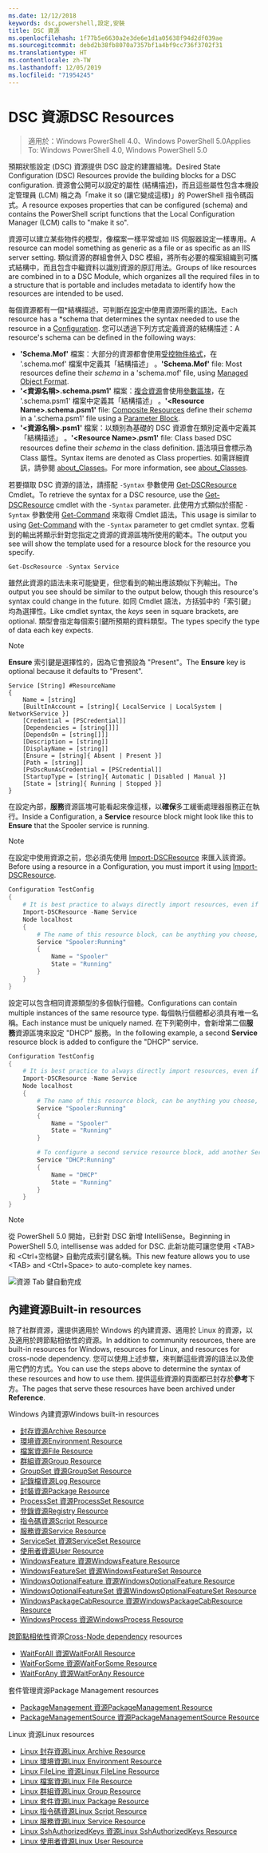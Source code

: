 ```yaml
---
ms.date: 12/12/2018
keywords: dsc,powershell,設定,安裝
title: DSC 資源
ms.openlocfilehash: 1f77b5e6630a2e3de6e1d1a05638f94d2df039ae
ms.sourcegitcommit: debd2b38fb8070a7357bf1a4bf9cc736f3702f31
ms.translationtype: HT
ms.contentlocale: zh-TW
ms.lasthandoff: 12/05/2019
ms.locfileid: "71954245"
---
```

# <a name="dsc-resources"></a><span data-ttu-id="b301a-103">DSC 資源</span><span class="sxs-lookup"><span data-stu-id="b301a-103">DSC Resources</span></span>

><span data-ttu-id="b301a-104">適用於：Windows PowerShell 4.0、Windows PowerShell 5.0</span><span class="sxs-lookup"><span data-stu-id="b301a-104">Applies To: Windows PowerShell 4.0, Windows PowerShell 5.0</span></span>

<span data-ttu-id="b301a-105">預期狀態設定 (DSC) 資源提供 DSC 設定的建置組塊。</span><span class="sxs-lookup"><span data-stu-id="b301a-105">Desired State Configuration (DSC) Resources provide the building blocks for a DSC configuration.</span></span> <span data-ttu-id="b301a-106">資源會公開可以設定的屬性 (結構描述)，而且這些屬性包含本機設定管理員 (LCM) 稱之為「make it so (讓它變成這樣)」的 PowerShell 指令碼函式。</span><span class="sxs-lookup"><span data-stu-id="b301a-106">A resource exposes properties that can be configured (schema) and contains the PowerShell script functions that the Local Configuration Manager (LCM) calls to "make it so".</span></span>

<span data-ttu-id="b301a-107">資源可以建立某些物件的模型，像檔案一樣平常或如 IIS 伺服器設定一樣專用。</span><span class="sxs-lookup"><span data-stu-id="b301a-107">A resource can model something as generic as a file or as specific as an IIS server setting.</span></span>  <span data-ttu-id="b301a-108">類似資源的群組會併入 DSC 模組，將所有必要的檔案組織到可攜式結構中，而且包含中繼資料以識別資源的原訂用法。</span><span class="sxs-lookup"><span data-stu-id="b301a-108">Groups of like resources are combined in to a DSC Module, which organizes all the required files in to a structure that is portable and includes metadata to identify how the resources are intended to be used.</span></span>

<span data-ttu-id="b301a-109">每個資源都有一個\*結構描述，可判斷在[設定](../configurations/configurations.md)中使用資源所需的語法。</span><span class="sxs-lookup"><span data-stu-id="b301a-109">Each resource has a \*schema that determines the syntax needed to use the resource in a [Configuration](../configurations/configurations.md).</span></span> <span data-ttu-id="b301a-110">您可以透過下列方式定義資源的結構描述：</span><span class="sxs-lookup"><span data-stu-id="b301a-110">A resource's schema can be defined in the following ways:</span></span>

- <span data-ttu-id="b301a-111">**'Schema.Mof'** 檔案：大部分的資源都會使用[受控物件格式](/windows/desktop/wmisdk/managed-object-format--mof-)，在 '.schema.mof' 檔案中定義其「結構描述」  。</span><span class="sxs-lookup"><span data-stu-id="b301a-111">**'Schema.Mof'** file: Most resources define their *schema* in a 'schema.mof' file, using [Managed Object Format](/windows/desktop/wmisdk/managed-object-format--mof-).</span></span>
- <span data-ttu-id="b301a-112">**'\<資源名稱\>.schema.psm1'** 檔案：[複合資源](../configurations/compositeConfigs.md)會使用[參數區塊](/powershell/module/microsoft.powershell.core/about/about_functions?view=powershell-6#functions-with-parameters)，在 '<ResourceName>.schema.psm1' 檔案中定義其「結構描述」  。</span><span class="sxs-lookup"><span data-stu-id="b301a-112">**'\<Resource Name\>.schema.psm1'** file: [Composite Resources](../configurations/compositeConfigs.md) define their *schema* in a '<ResourceName>.schema.psm1' file using a [Parameter Block](/powershell/module/microsoft.powershell.core/about/about_functions?view=powershell-6#functions-with-parameters).</span></span>
- <span data-ttu-id="b301a-113">**'\<資源名稱\>.psm1'** 檔案：以類別為基礎的 DSC 資源會在類別定義中定義其「結構描述」  。</span><span class="sxs-lookup"><span data-stu-id="b301a-113">**'\<Resource Name\>.psm1'** file: Class based DSC resources define their *schema* in the class definition.</span></span> <span data-ttu-id="b301a-114">語法項目會標示為 Class 屬性。</span><span class="sxs-lookup"><span data-stu-id="b301a-114">Syntax items are denoted as Class properties.</span></span> <span data-ttu-id="b301a-115">如需詳細資訊，請參閱 [about_Classes](/powershell/module/psdesiredstateconfiguration/about/about_classes_and_dsc)。</span><span class="sxs-lookup"><span data-stu-id="b301a-115">For more information, see [about_Classes](/powershell/module/psdesiredstateconfiguration/about/about_classes_and_dsc).</span></span>

<span data-ttu-id="b301a-116">若要擷取 DSC 資源的語法，請搭配 `-Syntax` 參數使用 [Get-DSCResource](/powershell/module/PSDesiredStateConfiguration/Get-DscResource) Cmdlet。</span><span class="sxs-lookup"><span data-stu-id="b301a-116">To retrieve the syntax for a DSC resource, use the [Get-DSCResource](/powershell/module/PSDesiredStateConfiguration/Get-DscResource) cmdlet with the `-Syntax` parameter.</span></span> <span data-ttu-id="b301a-117">此使用方式類似於搭配 `-Syntax` 參數使用 [Get-Command](/powershell/module/microsoft.powershell.core/get-command) 來取得 Cmdlet 語法。</span><span class="sxs-lookup"><span data-stu-id="b301a-117">This usage is similar to using [Get-Command](/powershell/module/microsoft.powershell.core/get-command) with the `-Syntax` parameter to get cmdlet syntax.</span></span> <span data-ttu-id="b301a-118">您看到的輸出將顯示針對您指定之資源的資源區塊所使用的範本。</span><span class="sxs-lookup"><span data-stu-id="b301a-118">The output you see will show the template used for a resource block for the resource you specify.</span></span>

```powershell
Get-DscResource -Syntax Service
```

<span data-ttu-id="b301a-119">雖然此資源的語法未來可能變更，但您看到的輸出應該類似下列輸出。</span><span class="sxs-lookup"><span data-stu-id="b301a-119">The output you see should be similar to the output below, though this resource's syntax could change in the future.</span></span> <span data-ttu-id="b301a-120">如同 Cmdlet 語法，方括弧中的「索引鍵」  均為選擇性。</span><span class="sxs-lookup"><span data-stu-id="b301a-120">Like cmdlet syntax, the *keys* seen in square brackets, are optional.</span></span> <span data-ttu-id="b301a-121">類型會指定每個索引鍵所預期的資料類型。</span><span class="sxs-lookup"><span data-stu-id="b301a-121">The types specify the type of data each key expects.</span></span>

> [!NOTE]
> <span data-ttu-id="b301a-122">**Ensure** 索引鍵是選擇性的，因為它會預設為 "Present"。</span><span class="sxs-lookup"><span data-stu-id="b301a-122">The **Ensure** key is optional because it defaults to "Present".</span></span>

```output
Service [String] #ResourceName
{
    Name = [string]
    [BuiltInAccount = [string]{ LocalService | LocalSystem | NetworkService }]
    [Credential = [PSCredential]]
    [Dependencies = [string[]]]
    [DependsOn = [string[]]]
    [Description = [string]]
    [DisplayName = [string]]
    [Ensure = [string]{ Absent | Present }]
    [Path = [string]]
    [PsDscRunAsCredential = [PSCredential]]
    [StartupType = [string]{ Automatic | Disabled | Manual }]
    [State = [string]{ Running | Stopped }]
}
```

<span data-ttu-id="b301a-123">在設定內部，**服務**資源區塊可能看起來像這樣，以**確保**多工緩衝處理器服務正在執行。</span><span class="sxs-lookup"><span data-stu-id="b301a-123">Inside a Configuration, a **Service** resource block might look like this to **Ensure** that the Spooler service is running.</span></span>

> [!NOTE]
> <span data-ttu-id="b301a-124">在設定中使用資源之前，您必須先使用 [Import-DSCResource](../configurations/import-dscresource.md) 來匯入該資源。</span><span class="sxs-lookup"><span data-stu-id="b301a-124">Before using a resource in a Configuration, you must import it using [Import-DSCResource](../configurations/import-dscresource.md).</span></span>

```powershell
Configuration TestConfig
{
    # It is best practice to always directly import resources, even if the resource is a built-in resource.
    Import-DSCResource -Name Service
    Node localhost
    {
        # The name of this resource block, can be anything you choose, as long as it is of type [String] as indicated by the schema.
        Service "Spooler:Running"
        {
            Name = "Spooler"
            State = "Running"
        }
    }
}
```

<span data-ttu-id="b301a-125">設定可以包含相同資源類型的多個執行個體。</span><span class="sxs-lookup"><span data-stu-id="b301a-125">Configurations can contain multiple instances of the same resource type.</span></span> <span data-ttu-id="b301a-126">每個執行個體都必須具有唯一名稱。</span><span class="sxs-lookup"><span data-stu-id="b301a-126">Each instance must be uniquely named.</span></span> <span data-ttu-id="b301a-127">在下列範例中，會新增第二個**服務**資源區塊來設定 "DHCP" 服務。</span><span class="sxs-lookup"><span data-stu-id="b301a-127">In the following example, a second **Service** resource block is added to configure the "DHCP" service.</span></span>

```powershell
Configuration TestConfig
{
    # It is best practice to always directly import resources, even if the resource is a built-in resource.
    Import-DSCResource -Name Service
    Node localhost
    {
        # The name of this resource block, can be anything you choose, as long as it is of type [String] as indicated by the schema.
        Service "Spooler:Running"
        {
            Name = "Spooler"
            State = "Running"
        }

        # To configure a second service resource block, add another Service resource block and use a unique name.
        Service "DHCP:Running"
        {
            Name = "DHCP"
            State = "Running"
        }
    }
}
```

> [!NOTE]
> <span data-ttu-id="b301a-128">從 PowerShell 5.0 開始，已針對 DSC 新增 IntelliSense。</span><span class="sxs-lookup"><span data-stu-id="b301a-128">Beginning in PowerShell 5.0, intellisense was added for DSC.</span></span> <span data-ttu-id="b301a-129">此新功能可讓您使用 \<TAB\> 和 \<Ctrl+空格鍵\> 自動完成索引鍵名稱。</span><span class="sxs-lookup"><span data-stu-id="b301a-129">This new feature allows you to use \<TAB\> and \<Ctrl+Space\> to auto-complete key names.</span></span>

![資源 Tab 鍵自動完成](../media/resource-tabcompletion.png)

## <a name="built-in-resources"></a><span data-ttu-id="b301a-131">內建資源</span><span class="sxs-lookup"><span data-stu-id="b301a-131">Built-in resources</span></span>

<span data-ttu-id="b301a-132">除了社群資源，還提供適用於 Windows 的內建資源、適用於 Linux 的資源，以及適用於跨節點相依性的資源。</span><span class="sxs-lookup"><span data-stu-id="b301a-132">In addition to community resources, there are built-in resources for Windows, resources for Linux, and resources for cross-node dependency.</span></span> <span data-ttu-id="b301a-133">您可以使用上述步驟，來判斷這些資源的語法以及使用它們的方式。</span><span class="sxs-lookup"><span data-stu-id="b301a-133">You can use the steps above to determine the syntax of these resources and how to use them.</span></span> <span data-ttu-id="b301a-134">提供這些資源的頁面都已封存於**參考**下方。</span><span class="sxs-lookup"><span data-stu-id="b301a-134">The pages that serve these resources have been archived under **Reference**.</span></span>

<span data-ttu-id="b301a-135">Windows 內建資源</span><span class="sxs-lookup"><span data-stu-id="b301a-135">Windows built-in resources</span></span>

* [<span data-ttu-id="b301a-136">封存資源</span><span class="sxs-lookup"><span data-stu-id="b301a-136">Archive Resource</span></span>](../reference/resources/windows/archiveResource.md)
* [<span data-ttu-id="b301a-137">環境資源</span><span class="sxs-lookup"><span data-stu-id="b301a-137">Environment Resource</span></span>](../reference/resources/windows/environmentResource.md)
* [<span data-ttu-id="b301a-138">檔案資源</span><span class="sxs-lookup"><span data-stu-id="b301a-138">File Resource</span></span>](../reference/resources/windows/fileResource.md)
* [<span data-ttu-id="b301a-139">群組資源</span><span class="sxs-lookup"><span data-stu-id="b301a-139">Group Resource</span></span>](../reference/resources/windows/groupResource.md)
* [<span data-ttu-id="b301a-140">GroupSet 資源</span><span class="sxs-lookup"><span data-stu-id="b301a-140">GroupSet Resource</span></span>](../reference/resources/windows/groupSetResource.md)
* [<span data-ttu-id="b301a-141">記錄檔資源</span><span class="sxs-lookup"><span data-stu-id="b301a-141">Log Resource</span></span>](../reference/resources/windows/logResource.md)
* [<span data-ttu-id="b301a-142">封裝資源</span><span class="sxs-lookup"><span data-stu-id="b301a-142">Package Resource</span></span>](../reference/resources/windows/packageResource.md)
* [<span data-ttu-id="b301a-143">ProcessSet 資源</span><span class="sxs-lookup"><span data-stu-id="b301a-143">ProcessSet Resource</span></span>](../reference/resources/windows/ProcessSetResource.md)
* [<span data-ttu-id="b301a-144">登錄資源</span><span class="sxs-lookup"><span data-stu-id="b301a-144">Registry Resource</span></span>](../reference/resources/windows/registryResource.md)
* [<span data-ttu-id="b301a-145">指令碼資源</span><span class="sxs-lookup"><span data-stu-id="b301a-145">Script Resource</span></span>](../reference/resources/windows/scriptResource.md)
* [<span data-ttu-id="b301a-146">服務資源</span><span class="sxs-lookup"><span data-stu-id="b301a-146">Service Resource</span></span>](../reference/resources/windows/serviceResource.md)
* [<span data-ttu-id="b301a-147">ServiceSet 資源</span><span class="sxs-lookup"><span data-stu-id="b301a-147">ServiceSet Resource</span></span>](../reference/resources/windows/serviceSetResource.md)
* [<span data-ttu-id="b301a-148">使用者資源</span><span class="sxs-lookup"><span data-stu-id="b301a-148">User Resource</span></span>](../reference/resources/windows/userResource.md)
* [<span data-ttu-id="b301a-149">WindowsFeature 資源</span><span class="sxs-lookup"><span data-stu-id="b301a-149">WindowsFeature Resource</span></span>](../reference/resources/windows/windowsFeatureResource.md)
* [<span data-ttu-id="b301a-150">WindowsFeatureSet 資源</span><span class="sxs-lookup"><span data-stu-id="b301a-150">WindowsFeatureSet Resource</span></span>](../reference/resources/windows/windowsFeatureSetResource.md)
* [<span data-ttu-id="b301a-151">WindowsOptionalFeature 資源</span><span class="sxs-lookup"><span data-stu-id="b301a-151">WindowsOptionalFeature Resource</span></span>](../reference/resources/windows/windowsOptionalFeatureResource.md)
* [<span data-ttu-id="b301a-152">WindowsOptionalFeatureSet 資源</span><span class="sxs-lookup"><span data-stu-id="b301a-152">WindowsOptionalFeatureSet Resource</span></span>](../reference/resources/windows/windowsOptionalFeatureSetResource.md)
* [<span data-ttu-id="b301a-153">WindowsPackageCabResource 資源</span><span class="sxs-lookup"><span data-stu-id="b301a-153">WindowsPackageCabResource Resource</span></span>](../reference/resources/windows/windowsPackageCabResource.md)
* [<span data-ttu-id="b301a-154">WindowsProcess 資源</span><span class="sxs-lookup"><span data-stu-id="b301a-154">WindowsProcess Resource</span></span>](../reference/resources/windows/windowsProcessResource.md)

<span data-ttu-id="b301a-155">[跨節點相依性](../configurations/crossNodeDependencies.md)資源</span><span class="sxs-lookup"><span data-stu-id="b301a-155">[Cross-Node dependency](../configurations/crossNodeDependencies.md) resources</span></span>

* [<span data-ttu-id="b301a-156">WaitForAll 資源</span><span class="sxs-lookup"><span data-stu-id="b301a-156">WaitForAll Resource</span></span>](../reference/resources/windows/waitForAllResource.md)
* [<span data-ttu-id="b301a-157">WaitForSome 資源</span><span class="sxs-lookup"><span data-stu-id="b301a-157">WaitForSome Resource</span></span>](../reference/resources/windows/waitForSomeResource.md)
* [<span data-ttu-id="b301a-158">WaitForAny 資源</span><span class="sxs-lookup"><span data-stu-id="b301a-158">WaitForAny Resource</span></span>](../reference/resources/windows/waitForAnyResource.md)

<span data-ttu-id="b301a-159">套件管理資源</span><span class="sxs-lookup"><span data-stu-id="b301a-159">Package Management resources</span></span>

* [<span data-ttu-id="b301a-160">PackageManagement 資源</span><span class="sxs-lookup"><span data-stu-id="b301a-160">PackageManagement Resource</span></span>](../reference/resources/packagemanagement/PackageManagementDscResource.md)
* [<span data-ttu-id="b301a-161">PackageManagementSource 資源</span><span class="sxs-lookup"><span data-stu-id="b301a-161">PackageManagementSource Resource</span></span>](../reference/resources/packagemanagement/PackageManagementSourceDscResource.md)

<span data-ttu-id="b301a-162">Linux 資源</span><span class="sxs-lookup"><span data-stu-id="b301a-162">Linux resources</span></span>

* [<span data-ttu-id="b301a-163">Linux 封存資源</span><span class="sxs-lookup"><span data-stu-id="b301a-163">Linux Archive Resource</span></span>](../reference/resources/linux/lnxArchiveResource.md)
* [<span data-ttu-id="b301a-164">Linux 環境資源</span><span class="sxs-lookup"><span data-stu-id="b301a-164">Linux Environment Resource</span></span>](../reference/resources/linux/lnxEnvironmentResource.md)
* [<span data-ttu-id="b301a-165">Linux FileLine 資源</span><span class="sxs-lookup"><span data-stu-id="b301a-165">Linux FileLine Resource</span></span>](../reference/resources/linux/lnxFileLineResource.md)
* [<span data-ttu-id="b301a-166">Linux 檔案資源</span><span class="sxs-lookup"><span data-stu-id="b301a-166">Linux File Resource</span></span>](../reference/resources/linux/lnxFileResource.md)
* [<span data-ttu-id="b301a-167">Linux 群組資源</span><span class="sxs-lookup"><span data-stu-id="b301a-167">Linux Group Resource</span></span>](../reference/resources/linux/lnxGroupResource.md)
* [<span data-ttu-id="b301a-168">Linux 套件資源</span><span class="sxs-lookup"><span data-stu-id="b301a-168">Linux Package Resource</span></span>](../reference/resources/linux/lnxPackageResource.md)
* [<span data-ttu-id="b301a-169">Linux 指令碼資源</span><span class="sxs-lookup"><span data-stu-id="b301a-169">Linux Script Resource</span></span>](../reference/resources/linux/lnxScriptResource.md)
* [<span data-ttu-id="b301a-170">Linux 服務資源</span><span class="sxs-lookup"><span data-stu-id="b301a-170">Linux Service Resource</span></span>](../reference/resources/linux/lnxServiceResource.md)
* [<span data-ttu-id="b301a-171">Linux SshAuthorizedKeys 資源</span><span class="sxs-lookup"><span data-stu-id="b301a-171">Linux SshAuthorizedKeys Resource</span></span>](../reference/resources/linux/lnxSshAuthorizedKeysResource.md)
* [<span data-ttu-id="b301a-172">Linux 使用者資源</span><span class="sxs-lookup"><span data-stu-id="b301a-172">Linux User Resource</span></span>](../reference/resources/linux/lnxUserResource.md)
